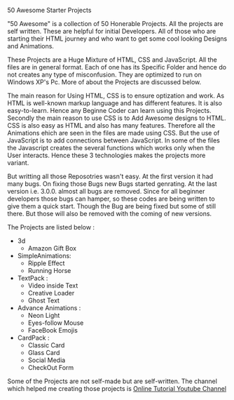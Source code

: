 50 Awesome Starter Projects

"50 Awesome" is a collection of 50 Honerable Projects. All the projects are self written. These are helpful for initial Developers. All of those who are starting their HTML journey and who want to get some cool looking Designs and Animations.

These Projects are a Huge Mixture of HTML, CSS and JavaScript. All the files are in general format. Each of one has its Specific Folder and hence do not creates any type of misconfusion. They are optimized to run on Windows XP's Pc. More of about the Projects are discussed below.

The main reason for Using HTML, CSS is to ensure optization and work. As HTML is well-known markup language and has different features. It is also easy-to-learn. Hence any Beginne Coder can learn using this Projects. Secondly the main reason to use CSS is to Add Awesome designs to HTML. CSS is also easy as HTML and also has many features. Therefore all the Animations ehich are seen in the files are made using CSS. But the use of JavaScript is to add connections between JavaScript. In some of the files the Javascript creates the several functions which works only when the User interacts. Hence these 3 technologies makes the projects more variant.

But writting all those Reposotries wasn't easy. At the first version it had many bugs. On fixing those Bugs new Bugs started genrating. At the last version i.e. 3.0.0. almost all bugs are removed. Since for all beginner developers those bugs can hamper, so these codes are being written to give them a quick start. Though the Bug are being fixed but some of still there. But those will also be removed with the coming of new versions.

The Projects are listed below :
* 3d
  * Amazon Gift Box
* SimpleAnimations:
  * Ripple Effect
  * Running Horse
* TextPack :
  * Video inside Text
  * Creative Loader
  * Ghost Text
* Advance Animations :
  * Neon Light
  * Eyes-follow Mouse
  * FaceBook Emojis
* CardPack :
  * Classic Card
  * Glass Card
  * Social Media
  * CheckOut Form

Some of the Projects are not self-made but are self-written. The channel which helped me creating those projects is [Online Tutorial Youtube Channel](https://www.youtube.com/channel/UCbwXnUipZsLfUckBPsC7Jog)
